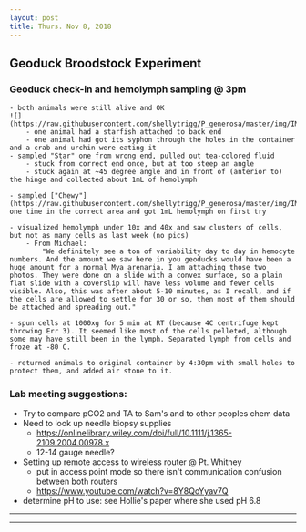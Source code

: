 ```yaml
---
layout: post
title: Thurs. Nov 8, 2018
---
```


## Geoduck Broodstock Experiment

### Geoduck check-in and hemolymph sampling @ 3pm
	- both animals were still alive and OK
	![](https://raw.githubusercontent.com/shellytrigg/P_generosa/master/img/IMG_20181108_151643.jpg)  
		- one animal had a starfish attached to back end
		- one animal had got its syphon through the holes in the container and a crab and urchin were eating it
	- sampled "Star" one from wrong end, pulled out tea-colored fluid
		- stuck from correct end once, but at too steep an angle
		- stuck again at ~45 degree angle and in front of (anterior to) the hinge and collected about 1mL of hemolymph

	- sampled ["Chewy"](https://raw.githubusercontent.com/shellytrigg/P_generosa/master/img/IMG_20181108_152248.jpg) one time in the correct area and got 1mL hemolymph on first try

 	- visualized hemolymph under 10x and 40x and saw clusters of cells, but not as many cells as last week (no pics)
 		- From Michael:
 			"We definitely see a ton of variability day to day in hemocyte numbers. And the amount we saw here in you geoducks would have been a huge amount for a normal Mya arenaria. I am attaching those two photos. They were done on a slide with a convex surface, so a plain flat slide with a coverslip will have less volume and fewer cells visible. Also, this was after about 5-10 minutes, as I recall, and if the cells are allowed to settle for 30 or so, then most of them should be attached and spreading out."
 
	- spun cells at 1000xg for 5 min at RT (because 4C centrifuge kept throwing Err 3). It seemed like most of the cells pelleted, although some may have still been in the lymph. Separated lymph from cells and froze at -80 C.

	- returned animals to original container by 4:30pm with small holes to protect them, and added air stone to it.

### Lab meeting suggestions:

- Try to compare pCO2 and TA to Sam's and to other peoples chem data 
- Need to look up needle biopsy supplies 
	- https://onlinelibrary.wiley.com/doi/full/10.1111/j.1365-2109.2004.00978.x
	- 12-14 gauge needle? 
- Setting up remote access to wireless router @ Pt. Whitney
	- put in access point mode so there isn't communication confusion between both routers
	- https://www.youtube.com/watch?v=8Y8QoYyav7Q
- determine pH to use: see Hollie's paper where she used pH 6.8

----
****